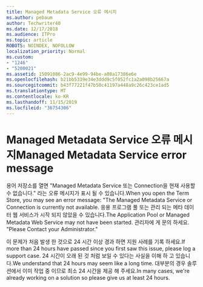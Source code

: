 ```yaml
---
title: Managed Metadata Service 오류 메시지
ms.author: pebaum
author: Techwriter40
ms.date: 12/17/2018
ms.audience: ITPro
ms.topic: article
ROBOTS: NOINDEX, NOFOLLOW
localization_priority: Normal
ms.custom:
- "1246"
- "5200021"
ms.assetid: 15091086-2ac9-4e99-94be-a08a17386e6e
ms.openlocfilehash: b21bb5339e34e3ddd9c5f052fc1a2a098b25667a
ms.sourcegitcommit: b43f77221f47b50c41197a448a9c26c423ce1ad5
ms.translationtype: MT
ms.contentlocale: ko-KR
ms.lasthandoff: 11/15/2019
ms.locfileid: "36754306"
---
```

# <a name="managed-metadata-service-error-message"></a><span data-ttu-id="b1bcf-102">Managed Metadata Service 오류 메시지</span><span class="sxs-lookup"><span data-stu-id="b1bcf-102">Managed Metadata Service error message</span></span>

<span data-ttu-id="b1bcf-103">용어 저장소를 열면 "Managed Metadata Service 또는 Connection을 현재 사용할 수 없습니다." 라는 오류 메시지가 표시 될 수 있습니다.</span><span class="sxs-lookup"><span data-stu-id="b1bcf-103">When you open the Term Store, you may see an error message: "The Managed Metadata Service or Connection is currently not available.</span></span> <span data-ttu-id="b1bcf-104">응용 프로그램 풀 또는 관리 되는 메타 데이터 웹 서비스가 시작 되지 않았을 수 있습니다.</span><span class="sxs-lookup"><span data-stu-id="b1bcf-104">The Application Pool or Managed Metadata Web Service may not have been started.</span></span> <span data-ttu-id="b1bcf-105">관리자에 게 문의 하세요. "</span><span class="sxs-lookup"><span data-stu-id="b1bcf-105">Please Contact your Administrator."</span></span>
  
<span data-ttu-id="b1bcf-106">이 문제가 처음 발생 한 것으로 24 시간 이상 경과 하면 지원 사례를 기록 하세요.</span><span class="sxs-lookup"><span data-stu-id="b1bcf-106">If more than 24 hours have passed since you first saw this issue, please log a support case.</span></span> <span data-ttu-id="b1bcf-107">24 시간이 오래 된 것 처럼 보일 수 있다는 사실을 이해 하 고 있습니다.</span><span class="sxs-lookup"><span data-stu-id="b1bcf-107">We understand that 24 hours may seem like a long time.</span></span> <span data-ttu-id="b1bcf-108">대부분의 경우 솔루션에서 이미 작업 중 이므로 최소 24 시간을 제공 해 주세요.</span><span class="sxs-lookup"><span data-stu-id="b1bcf-108">In many cases, we're already working on a solution so please give us at least 24 hours.</span></span>
  